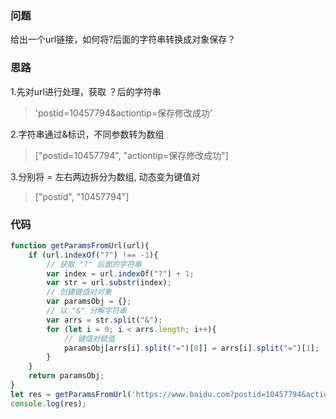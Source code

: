 ### 问题  
给出一个url链接，如何将?后面的字符串转换成对象保存？
### 思路  
1.先对url进行处理，获取 ？后的字符串  
> 'postid=10457794&actiontip=保存修改成功'  

2.字符串通过&标识，不同参数转为数组  
> ["postid=10457794", "actiontip=保存修改成功"]  

3.分别将 = 左右两边拆分为数组, 动态变为键值对  
> ["postid", "10457794"]  

### 代码 
```javascript
function getParamsFromUrl(url){
    if (url.indexOf("?") !== -1){
        // 获取 "?" 后面的字符串
        var index = url.indexOf("?") + 1;
        var str = url.substr(index);
        // 创建键值对对象
        var paramsObj = {};
        // 以 "&" 分解字符串
        var arrs = str.split("&");
        for (let i = 0; i < arrs.length; i++){
            // 键值对赋值
            paramsObj[arrs[i].split("=")[0]] = arrs[i].split("=")[1];
        }
    }
    return paramsObj;
}
let res = getParamsFromUrl('https://www.baidu.com?postid=10457794&actiontip=保存修改成功&details=123334&today=9837349');
console.log(res);
```

